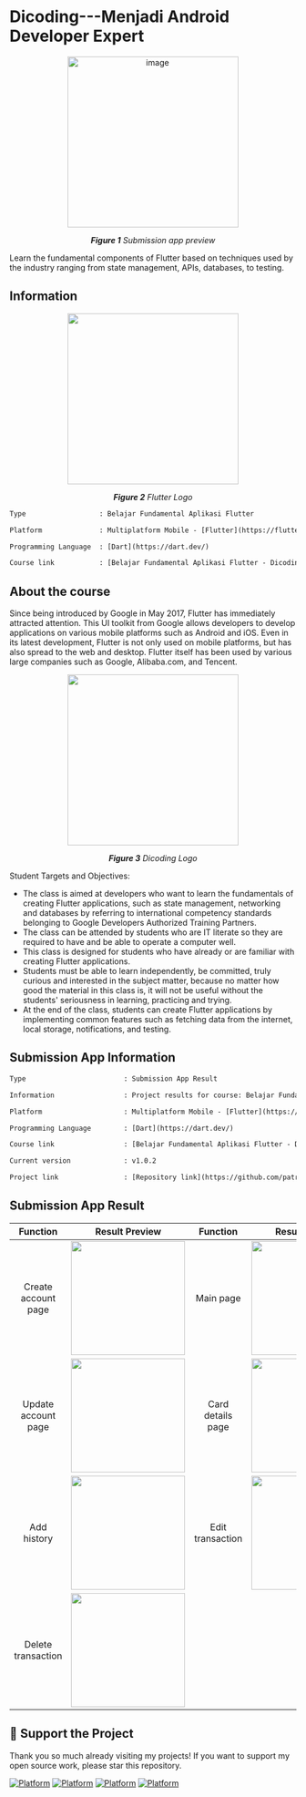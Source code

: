 # Dicoding---Menjadi Android Developer Expert

<p align="center">
 <img width="300" alt="image" src="https://github.com/patriciafiona/Dicoding---Menjadi-Android-Developer-Expert/assets/32255348/febbd620-dd54-4570-8758-73ef38dd1d71">
</p>
<p align="center"><i><b>Figure 1</b> Submission app preview</i></p>

Learn the fundamental components of Flutter based on techniques used by the industry ranging from state management, APIs, databases, to testing.

## Information
<p align="center">
  <img src="https://global-uploads.webflow.com/6100d0111a4ed76bc1b9fd54/62ba7b7f547a660f37c11826_flutter%201.png" width="300"/>
</p>
<p align="center"><i><b>Figure 2</b> Flutter Logo</i></p>

```diff
Type                  : Belajar Fundamental Aplikasi Flutter

Platform              : Multiplatform Mobile - [Flutter](https://flutter.dev/)

Programming Language  : [Dart](https://dart.dev/)

Course link           : [Belajar Fundamental Aplikasi Flutter - Dicoding] (https://www.dicoding.com/academies/195)
```

## About the course
Since being introduced by Google in May 2017, Flutter has immediately attracted attention. This UI toolkit from Google allows developers to develop applications on various mobile platforms such as Android and iOS. Even in its latest development, Flutter is not only used on mobile platforms, but has also spread to the web and desktop. Flutter itself has been used by various large companies such as Google, Alibaba.com, and Tencent.

<p align="center">
  <img src="https://www.dicoding.com/blog/wp-content/uploads/2014/12/dicoding-header-logo.png" width="300"/>
</p>
<p align="center"><i><b>Figure 3</b> Dicoding Logo</i></p>

Student Targets and Objectives:
- The class is aimed at developers who want to learn the fundamentals of creating Flutter applications, such as state management, networking and databases by referring to international competency standards belonging to Google Developers Authorized Training Partners.
- The class can be attended by students who are IT literate so they are required to have and be able to operate a computer well.
- This class is designed for students who have already or are familiar with creating Flutter applications.
- Students must be able to learn independently, be committed, truly curious and interested in the subject matter, because no matter how good the material in this class is, it will not be useful without the students' seriousness in learning, practicing and trying.
- At the end of the class, students can create Flutter applications by implementing common features such as fetching data from the internet, local storage, notifications, and testing.

 ## Submission App Information
```diff
Type                        : Submission App Result

Information                 : Project results for course: Belajar Fundamental Aplikasi Flutter

Platform                    : Multiplatform Mobile - [Flutter](https://flutter.dev/)

Programming Language        : [Dart](https://dart.dev/)

Course link                 : [Belajar Fundamental Aplikasi Flutter - Dicoding] (https://www.dicoding.com/academies/195)

Current version             : v1.0.2

Project link                : [Repository link](https://github.com/patriciafiona/Dicoding---Belajar-Membuat-Aplikasi-Flutter-untuk-Pemula/tree/main/submission/financial_app)
```

## Submission App Result
| Function      | Result Preview  | Function      | Result Preview  |
| :-: | :-: | :-: | :-: | 
| Create account page | <img src="https://github.com/patriciafiona/Dicoding---Menjadi-Android-Developer-Expert/assets/32255348/f3fc2e6a-922c-4fba-8173-a850b6f17a63" width="200"/> | Main page | <img src="https://github.com/patriciafiona/Dicoding---Menjadi-Android-Developer-Expert/assets/32255348/727431cc-9660-41c8-9b93-017d6ccbcf6b" width="200"/> |
| Update account page | <img src="https://github.com/patriciafiona/Dicoding---Menjadi-Android-Developer-Expert/assets/32255348/98114f19-5a8e-45ca-b753-7ab8c57a476f" width="200"/> | Card details page | <img src="https://github.com/patriciafiona/Dicoding---Menjadi-Android-Developer-Expert/assets/32255348/1b533ccb-1bf5-49cb-b2dc-19dbf5716b1b" width="200"/> |
| Add history | <img src="https://github.com/patriciafiona/Dicoding---Menjadi-Android-Developer-Expert/assets/32255348/f05deed7-cf59-4d8f-a7ad-5bf127872866" width="200"/> | Edit transaction | <img src="https://github.com/patriciafiona/Dicoding---Menjadi-Android-Developer-Expert/assets/32255348/1b69d385-b24c-482e-a0dd-80bf73fe1539" width="200"/> |
| Delete transaction | <img src="https://github.com/patriciafiona/Dicoding---Menjadi-Android-Developer-Expert/assets/32255348/33da7497-b673-45cf-8c9f-96ead0c2ad5b" width="200"/>  |||
## 💖 Support the Project
Thank you so much already visiting my projects! If you want to support my open source work, please star this repository. 

[![Platform](https://img.shields.io/badge/Finance%20App%20-1.0.2-yellow)](https://github.com/patriciafiona/Dicoding---Belajar-Membuat-Aplikasi-Flutter-untuk-Pemula/tree/main/submission/financial_app)
[![Platform](https://img.shields.io/badge/Android%20Studio-2023.1.1%20-green)](https://developer.android.com/studio)
[![Platform](https://img.shields.io/badge/Flutter%20version-3.18.0-blue)](https://flutter.dev/)
[![Platform](https://img.shields.io/badge/Dart%20version-3.3.0-orange)](https://flutter.dev/)
